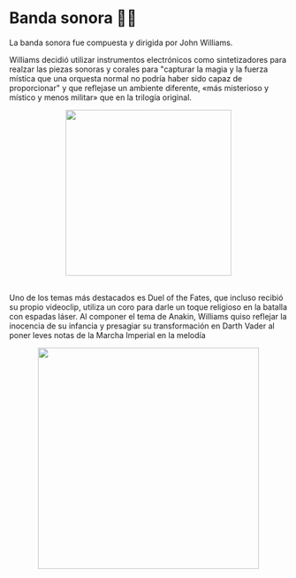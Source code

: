 # Banda sonora 🎵📝

 La banda sonora fue compuesta y dirigida por John Williams.

Williams decidió utilizar instrumentos electrónicos como sintetizadores para realzar las piezas sonoras y corales para "capturar la magia y la fuerza mística que una orquesta normal no podría haber sido capaz de proporcionar" y que reflejase un ambiente diferente, «más misterioso y místico y menos militar» que en la trilogía original.

<div align="center">
<img src="https://upload.wikimedia.org/wikipedia/commons/b/b8/John_Williams_tux.jpg" width="300px">
</div>
<br>

​Uno de los temas más destacados es Duel of the Fates, que incluso recibió su propio videoclip, utiliza un coro para darle un toque religioso en la batalla con espadas láser. Al componer el tema de Anakin, Williams quiso reflejar la inocencia de su infancia y presagiar su transformación en Darth Vader al poner leves notas de la Marcha Imperial en la melodía
<br>

<div align="center">
<img src="https://i.etsystatic.com/14935329/r/il/019e53/3683691812/il_794xN.3683691812_2wwm.jpg" width="400px">
</div>